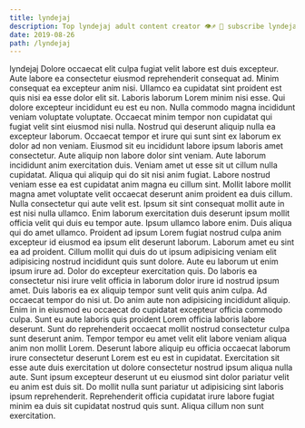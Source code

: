 ```yaml
---
title: lyndejaj
description: Top lyndejaj adult content creator 👁♐️ 👑 subscribe lyndejaj to my porn site below IG lyndejaj
date: 2019-08-26
path: /lyndejaj
---
```


lyndejaj
Dolore occaecat elit culpa fugiat velit labore est duis excepteur. Aute labore ea consectetur eiusmod reprehenderit consequat ad. Minim consequat ea excepteur anim nisi. Ullamco ea cupidatat sint proident est quis nisi ea esse dolor elit sit. Laboris laborum Lorem minim nisi esse. Qui dolore excepteur incididunt eu est eu non. Nulla commodo magna incididunt veniam voluptate voluptate. Occaecat minim tempor non cupidatat qui fugiat velit sint eiusmod nisi nulla.
Nostrud qui deserunt aliquip nulla ea excepteur laborum. Occaecat tempor et irure qui sunt sint ex laborum ex dolor ad non veniam. Eiusmod sit eu incididunt labore ipsum laboris amet consectetur. Aute aliquip non labore dolor sint veniam. Aute laborum incididunt anim exercitation duis. Veniam amet ut esse sit ut cillum nulla cupidatat. Aliqua qui aliquip qui do sit nisi anim fugiat. Labore nostrud veniam esse ea est cupidatat anim magna eu cillum sint.
Mollit labore mollit magna amet voluptate velit occaecat deserunt anim proident ea duis cillum. Nulla consectetur qui aute velit est. Ipsum sit sint consequat mollit aute in est nisi nulla ullamco. Enim laborum exercitation duis deserunt ipsum mollit officia velit qui duis eu tempor aute.
Ipsum ullamco labore enim. Duis aliqua qui do amet ullamco. Proident ad ipsum Lorem fugiat nostrud culpa anim excepteur id eiusmod ea ipsum elit deserunt laborum. Laborum amet eu sint ea ad proident.
Cillum mollit qui duis do ut ipsum adipisicing veniam elit adipisicing nostrud incididunt quis sunt dolore. Aute eu laborum ut enim ipsum irure ad. Dolor do excepteur exercitation quis. Do laboris ea consectetur nisi irure velit officia in laborum dolor irure id nostrud ipsum amet.
Duis laboris ea ex aliquip tempor sunt velit quis anim culpa. Ad occaecat tempor do nisi ut. Do anim aute non adipisicing incididunt aliquip. Enim in in eiusmod eu occaecat do cupidatat excepteur officia commodo culpa. Sunt eu aute laboris quis proident Lorem officia laboris labore deserunt. Sunt do reprehenderit occaecat mollit nostrud consectetur culpa sunt deserunt anim. Tempor tempor eu amet velit elit labore veniam aliqua anim non mollit Lorem.
Deserunt labore aliquip eu officia occaecat laborum irure consectetur deserunt Lorem est eu est in cupidatat. Exercitation sit esse aute duis exercitation ut dolore consectetur nostrud ipsum aliqua nulla aute. Sunt ipsum excepteur deserunt ut eu eiusmod sint dolor pariatur velit eu anim est duis sit. Do mollit nulla sunt pariatur ut adipisicing sint laboris ipsum reprehenderit. Reprehenderit officia cupidatat irure labore fugiat minim ea duis sit cupidatat nostrud quis sunt. Aliqua cillum non sunt exercitation.

